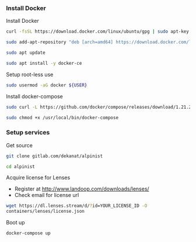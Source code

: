 ### Install Docker 

Install Docker

```sh
curl -fsSL https://download.docker.com/linux/ubuntu/gpg | sudo apt-key add -

sudo add-apt-repository "deb [arch=amd64] https://download.docker.com/linux/ubuntu $(lsb_release -cs) stable"

sudo apt update

sudo apt install -y docker-ce
```

Setup root-less use

```sh
sudo usermod -aG docker ${USER}
```

Install docker-compose

```sh
sudo curl -L https://github.com/docker/compose/releases/download/1.21.2/docker-compose-$(uname -s)-$(uname -m) -o /usr/local/bin/docker-compose

sudo chmod +x /usr/local/bin/docker-compose
```

### Setup services

Get source

```sh
git clone gitlab.com/dekanat/alpinist

cd alpinist
```

Acquire license for Lenses

- Register at <http://www.landoop.com/downloads/lenses/>
- Check email for license url

```sh
wget https://dl.lenses.stream/d/?id=YOUR_LICENSE_ID -O
containers/lenses/license.json
```

Boot up

```sh
docker-compose up
```

